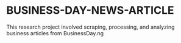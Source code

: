 # BUSINESS-DAY-NEWS-ARTICLE
This research project involved scraping, processing, and analyzing business articles from BusinessDay.ng
